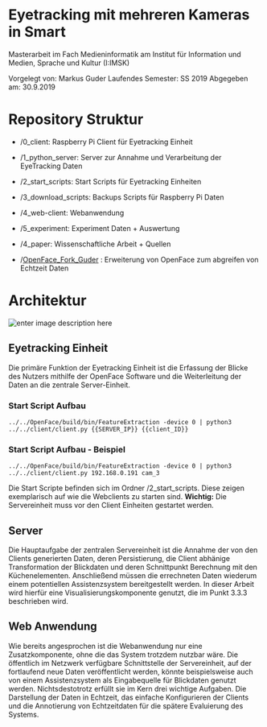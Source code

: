 # Eyetracking mit mehreren Kameras in Smart

Masterarbeit im Fach Medieninformatik am Institut für Information und Medien, Sprache und Kultur (I:IMSK)

Vorgelegt von: Markus Guder
Laufendes Semester: SS 2019
Abgegeben am: 30.9.2019

# Repository Struktur

* /0_client: Raspberry Pi Client für Eyetracking Einheit
* /1_python_server: Server zur Annahme und Verarbeitung der EyeTracking Daten
* /2_start_scripts: Start Scripts für Eyetracking Einheiten
* /3_download_scripts: Backups Scripts für Raspberry Pi Daten
* /4_web-client: Webanwendung
* /5_experiment: Experiment Daten + Auswertung
* /4_paper: Wissenschaftliche Arbeit + Quellen

* /[OpenFace_Fork_Guder](https://github.com/marc101101/OpenFace)
: Erweiterung von OpenFace zum abgreifen von Echtzeit Daten

# Architektur
![enter image description here](https://i.imgur.com/9YMWPEF.jpg)

## Eyetracking Einheit
Die primäre Funktion der Eyetracking Einheit ist die Erfassung der Blicke des Nutzers mithilfe der OpenFace Software und die Weiterleitung der Daten an die zentrale Server-Einheit.

### Start Script Aufbau

``
../../OpenFace/build/bin/FeatureExtraction -device 0 | python3  ../../client/client.py {{SERVER_IP}} {{client_ID}}
``


### Start Script Aufbau - Beispiel

``
../../OpenFace/build/bin/FeatureExtraction -device 0 | python3  ../../client/client.py 192.168.0.191 cam_3
``

Die Start Scripte befinden sich im Ordner /2_start_scripts. Diese zeigen exemplarisch auf wie die Webclients zu starten sind.
**Wichtig:** Die Servereinheit muss vor den Client Einheiten gestartet werden.

## Server
Die Hauptaufgabe der zentralen Servereinheit ist die Annahme der von den Clients generierten Daten, deren Persistierung, die Client abhänige Transformation der Blickdaten und deren Schnittpunkt Berechnung mit den Küchenelementen. Anschließend müssen die errechneten Daten wiederum einem potentiellen Assistenzsystem bereitgestellt werden. In dieser Arbeit wird hierfür eine Visualisierungskomponente genutzt, die im Punkt 3.3.3 beschrieben wird.


## Web Anwendung
Wie bereits angesprochen ist die Webanwendung nur eine Zusatzkomponente, ohne die das System trotzdem nutzbar wäre. Die öffentlich im Netzwerk verfügbare Schnittstelle der Servereinheit, auf der fortlaufend neue Daten veröffentlicht werden, könnte beispielsweise auch von einem Assistenzsystem als Eingabequelle für Blickdaten genutzt werden. Nichtsdestotrotz erfüllt sie im Kern drei wichtige Aufgaben. Die Darstellung der Daten in Echtzeit, das einfache Konfigurieren der Clients und die Annotierung von Echtzeitdaten für die spätere Evaluierung des Systems.
